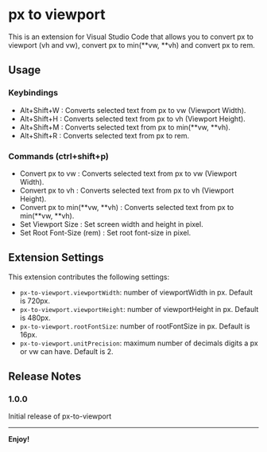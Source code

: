 # px to viewport

This is an extension for Visual Studio Code that allows you to convert px to viewport (vh and vw), convert px to min(**vw, **vh) and convert px to rem.

## Usage

### Keybindings

- Alt+Shift+W : Converts selected text from px to vw (Viewport Width).
- Alt+Shift+H : Converts selected text from px to vh (Viewport Height).
- Alt+Shift+M : Converts selected text from px to min(**vw, **vh).
- Alt+Shift+R : Converts selected text from px to rem.

### Commands (ctrl+shift+p)

- Convert px to vw : Converts selected text from px to vw (Viewport Width).
- Convert px to vh : Converts selected text from px to vh (Viewport Height).
- Convert px to min(**vw, **vh) : Converts selected text from px to min(**vw, **vh).
- Set Viewport Size : Set screen width and height in pixel.
- Set Root Font-Size (rem) : Set root font-size in pixel.

## Extension Settings

This extension contributes the following settings:

- `px-to-viewport.viewportWidth`: number of viewportWidth in px. Default is 720px.
- `px-to-viewport.viewportHeight`: number of viewportHeight in px. Default is 480px.
- `px-to-viewport.rootFontSize`: number of rootFontSize in px. Default is 16px.
- `px-to-viewport.unitPrecision`: maximum number of decimals digits a px or vw can have. Default is 2.

## Release Notes

### 1.0.0

Initial release of px-to-viewport

---

**Enjoy!**
